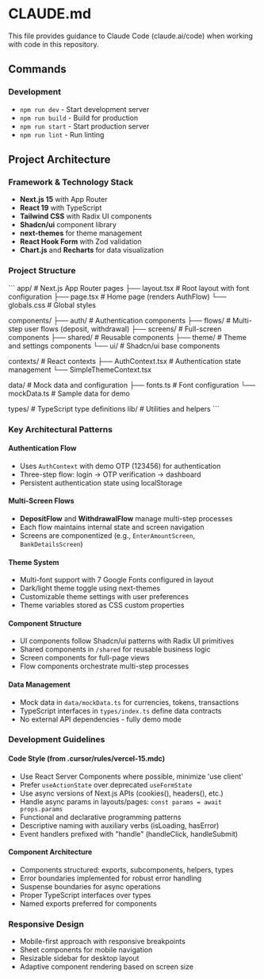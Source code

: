 # CLAUDE.md

This file provides guidance to Claude Code (claude.ai/code) when working with code in this repository.

## Commands

### Development
- `npm run dev` - Start development server
- `npm run build` - Build for production
- `npm run start` - Start production server
- `npm run lint` - Run linting

## Project Architecture

### Framework & Technology Stack
- **Next.js 15** with App Router
- **React 19** with TypeScript
- **Tailwind CSS** with Radix UI components
- **Shadcn/ui** component library
- **next-themes** for theme management
- **React Hook Form** with Zod validation
- **Chart.js** and **Recharts** for data visualization

### Project Structure

\`\`\`
app/                    # Next.js App Router pages
├── layout.tsx         # Root layout with font configuration
├── page.tsx           # Home page (renders AuthFlow)
└── globals.css        # Global styles

components/
├── auth/              # Authentication components
├── flows/             # Multi-step user flows (deposit, withdrawal)
├── screens/           # Full-screen components
├── shared/            # Reusable components
├── theme/             # Theme and settings components
└── ui/                # Shadcn/ui base components

contexts/              # React contexts
├── AuthContext.tsx    # Authentication state management
└── SimpleThemeContext.tsx

data/                  # Mock data and configuration
├── fonts.ts           # Font configuration
└── mockData.ts        # Sample data for demo

types/                 # TypeScript type definitions
lib/                   # Utilities and helpers
\`\`\`

### Key Architectural Patterns

#### Authentication Flow
- Uses `AuthContext` with demo OTP (123456) for authentication
- Three-step flow: login → OTP verification → dashboard
- Persistent authentication state using localStorage

#### Multi-Screen Flows
- **DepositFlow** and **WithdrawalFlow** manage multi-step processes
- Each flow maintains internal state and screen navigation
- Screens are componentized (e.g., `EnterAmountScreen`, `BankDetailsScreen`)

#### Theme System
- Multi-font support with 7 Google Fonts configured in layout
- Dark/light theme toggle using next-themes
- Customizable theme settings with user preferences
- Theme variables stored as CSS custom properties

#### Component Structure
- UI components follow Shadcn/ui patterns with Radix UI primitives
- Shared components in `/shared` for reusable business logic
- Screen components for full-page views
- Flow components orchestrate multi-step processes

#### Data Management
- Mock data in `data/mockData.ts` for currencies, tokens, transactions
- TypeScript interfaces in `types/index.ts` define data contracts
- No external API dependencies - fully demo mode

### Development Guidelines

#### Code Style (from .cursor/rules/vercel-15.mdc)
- Use React Server Components where possible, minimize 'use client'
- Prefer `useActionState` over deprecated `useFormState`
- Use async versions of Next.js APIs (cookies(), headers(), etc.)
- Handle async params in layouts/pages: `const params = await props.params`
- Functional and declarative programming patterns
- Descriptive naming with auxiliary verbs (isLoading, hasError)
- Event handlers prefixed with "handle" (handleClick, handleSubmit)

#### Component Architecture
- Components structured: exports, subcomponents, helpers, types
- Error boundaries implemented for robust error handling
- Suspense boundaries for async operations
- Proper TypeScript interfaces over types
- Named exports preferred for components

### Responsive Design
- Mobile-first approach with responsive breakpoints
- Sheet components for mobile navigation
- Resizable sidebar for desktop layout
- Adaptive component rendering based on screen size
